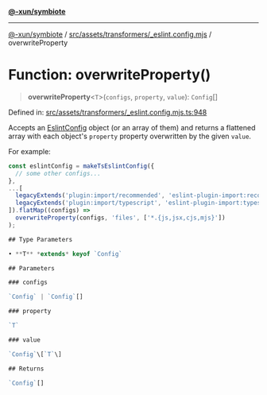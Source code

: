 [**@-xun/symbiote**](../../../../../README.md)

***

[@-xun/symbiote](../../../../../README.md) / [src/assets/transformers/\_eslint.config.mjs](../README.md) / overwriteProperty

# Function: overwriteProperty()

> **overwriteProperty**\<`T`\>(`configs`, `property`, `value`): `Config`[]

Defined in: [src/assets/transformers/\_eslint.config.mjs.ts:948](https://github.com/Xunnamius/symbiote/blob/e3c8f9ab2680e6eaa30465c77954050484c7c41e/src/assets/transformers/_eslint.config.mjs.ts#L948)

Accepts an [EslintConfig](../type-aliases/EslintConfig.md) object (or an array of them) and returns a
flattened array with each object's `property` property overwritten by the
given `value`.

For example:

```typescript
const eslintConfig = makeTsEslintConfig({
  // some other configs...
},
...[
  legacyExtends('plugin:import/recommended', 'eslint-plugin-import:recommended'),
  legacyExtends('plugin:import/typescript', 'eslint-plugin-import:typescript')
]).flatMap((configs) =>
  overwriteProperty(configs, 'files', ['*.{js,jsx,cjs,mjs}'])
);

## Type Parameters

• **T** *extends* keyof `Config`

## Parameters

### configs

`Config` | `Config`[]

### property

`T`

### value

`Config`\[`T`\]

## Returns

`Config`[]
